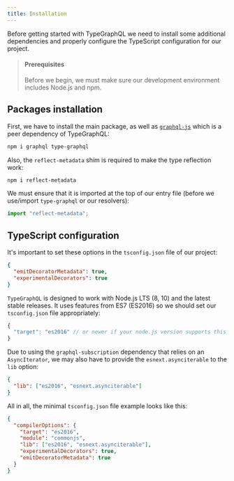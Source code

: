 ```yaml
---
title: Installation
---
```


Before getting started with TypeGraphQL we need to install some additional dependencies and properly configure the TypeScript configuration for our project.

> #### Prerequisites
>
> Before we begin, we must make sure our development environment includes Node.js and npm.

## Packages installation

First, we have to install the main package, as well as [`graphql-js`](https://github.com/graphql/graphql-js) which is a peer dependency of TypeGraphQL:

```sh
npm i graphql type-graphql
```

Also, the `reflect-metadata` shim is required to make the type reflection work:

```sh
npm i reflect-metadata
```

We must ensure that it is imported at the top of our entry file (before we use/import `type-graphql` or our resolvers):

```typescript
import "reflect-metadata";
```

## TypeScript configuration

It's important to set these options in the `tsconfig.json` file of our project:

```json
{
  "emitDecoratorMetadata": true,
  "experimentalDecorators": true
}
```

`TypeGraphQL` is designed to work with Node.js LTS (8, 10) and the latest stable releases. It uses features from ES7 (ES2016) so we should set our `tsconfig.json` file appropriately:

```js
{
  "target": "es2016" // or newer if your node.js version supports this
}
```

Due to using the `graphql-subscription` dependency that relies on an `AsyncIterator`, we may also have to provide the `esnext.asynciterable` to the `lib` option:

```json
{
  "lib": ["es2016", "esnext.asynciterable"]
}
```

All in all, the minimal `tsconfig.json` file example looks like this:

```json
{
  "compilerOptions": {
    "target": "es2016",
    "module": "commonjs",
    "lib": ["es2016", "esnext.asynciterable"],
    "experimentalDecorators": true,
    "emitDecoratorMetadata": true
  }
}
```
